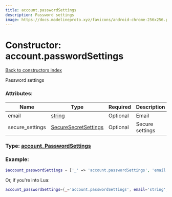 ```yaml
---
title: account.passwordSettings
description: Password settings
image: https://docs.madelineproto.xyz/favicons/android-chrome-256x256.png
---
```

# Constructor: account.passwordSettings  
[Back to constructors index](index.md)



Password settings

### Attributes:

| Name     |    Type       | Required | Description |
|----------|---------------|----------|-------------|
|email|[string](../types/string.md) | Optional|Email|
|secure\_settings|[SecureSecretSettings](../types/SecureSecretSettings.md) | Optional|Secure settings|



### Type: [account\_PasswordSettings](../types/account_PasswordSettings.md)


### Example:

```php
$account_passwordSettings = ['_' => 'account.passwordSettings', 'email' => 'string', 'secure_settings' => SecureSecretSettings];
```  


Or, if you're into Lua:

```lua
account_passwordSettings={_='account.passwordSettings', email='string', secure_settings=SecureSecretSettings}

```


